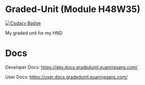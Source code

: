 # Graded-Unit (Module H48W35)

[![Codacy Badge](https://api.codacy.com/project/badge/Grade/e4e14f14b93c41f888564231d1775986)](https://app.codacy.com/app/EuanRiggans/Graded-Unit?utm_source=github.com&utm_medium=referral&utm_content=EuanRiggans/Graded-Unit&utm_campaign=Badge_Grade_Settings)

My graded unit for my HND

# Docs

Developer Docs:   https://dev.docs.gradedunit.euanriggans.com/

User Docs:        https://user.docs.gradedunit.euanriggans.com/
